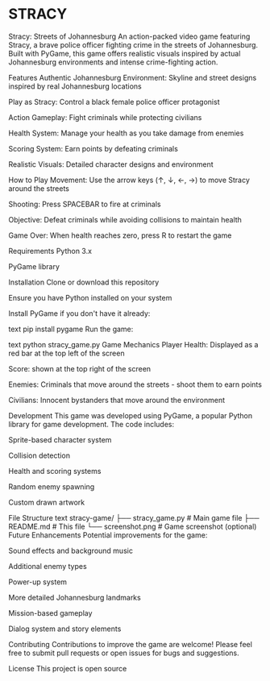 # STRACY
Stracy: Streets of Johannesburg
An action-packed video game featuring Stracy, a brave police officer fighting crime in the streets of Johannesburg. Built with PyGame, this game offers realistic visuals inspired by actual Johannesburg environments and intense crime-fighting action.




Features
Authentic Johannesburg Environment: Skyline and street designs inspired by real Johannesburg locations

Play as Stracy: Control a black female police officer protagonist

Action Gameplay: Fight criminals while protecting civilians

Health System: Manage your health as you take damage from enemies

Scoring System: Earn points by defeating criminals

Realistic Visuals: Detailed character designs and environment

How to Play
Movement: Use the arrow keys (↑, ↓, ←, →) to move Stracy around the streets

Shooting: Press SPACEBAR to fire at criminals

Objective: Defeat criminals while avoiding collisions to maintain health

Game Over: When health reaches zero, press R to restart the game

Requirements
Python 3.x

PyGame library

Installation
Clone or download this repository

Ensure you have Python installed on your system

Install PyGame if you don't have it already:

text
pip install pygame
Run the game:

text
python stracy_game.py
Game Mechanics
Player Health: Displayed as a red bar at the top left of the screen

Score: shown at the top right of the screen

Enemies: Criminals that move around the streets - shoot them to earn points

Civilians: Innocent bystanders that move around the environment

Development
This game was developed using PyGame, a popular Python library for game development. The code includes:

Sprite-based character system

Collision detection

Health and scoring systems

Random enemy spawning

Custom drawn artwork

File Structure
text
stracy-game/
├── stracy_game.py    # Main game file
├── README.md         # This file
└── screenshot.png    # Game screenshot (optional)
Future Enhancements
Potential improvements for the game:

Sound effects and background music

Additional enemy types

Power-up system

More detailed Johannesburg landmarks

Mission-based gameplay

Dialog system and story elements

Contributing
Contributions to improve the game are welcome! Please feel free to submit pull requests or open issues for bugs and suggestions.

License
This project is open source 
